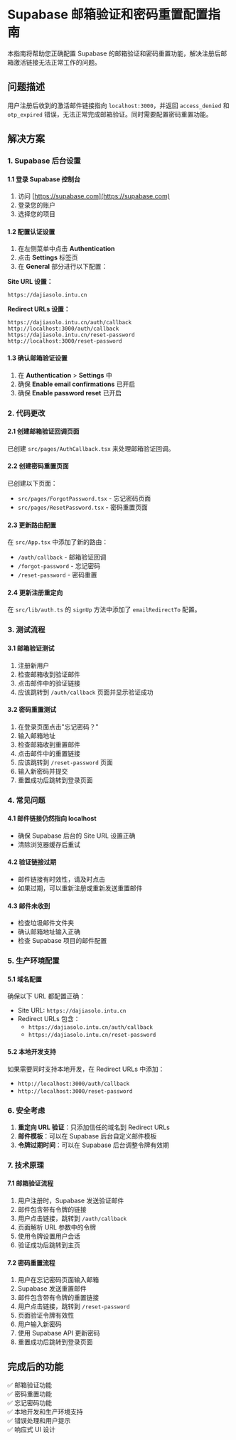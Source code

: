 # Supabase 邮箱验证和密码重置配置指南

本指南将帮助您正确配置 Supabase 的邮箱验证和密码重置功能，解决注册后邮箱激活链接无法正常工作的问题。

## 问题描述

用户注册后收到的激活邮件链接指向 `localhost:3000`，并返回 `access_denied` 和 `otp_expired` 错误，无法正常完成邮箱验证。同时需要配置密码重置功能。

## 解决方案

### 1. Supabase 后台设置

#### 1.1 登录 Supabase 控制台
1. 访问 [https://supabase.com](https://supabase.com)
2. 登录您的账户
3. 选择您的项目

#### 1.2 配置认证设置
1. 在左侧菜单中点击 **Authentication**
2. 点击 **Settings** 标签页
3. 在 **General** 部分进行以下配置：

**Site URL 设置：**
```
https://dajiasolo.intu.cn
```

**Redirect URLs 设置：**
```
https://dajiasolo.intu.cn/auth/callback
http://localhost:3000/auth/callback
https://dajiasolo.intu.cn/reset-password
http://localhost:3000/reset-password
```

#### 1.3 确认邮箱验证设置
1. 在 **Authentication** > **Settings** 中
2. 确保 **Enable email confirmations** 已开启
3. 确保 **Enable password reset** 已开启

### 2. 代码更改

#### 2.1 创建邮箱验证回调页面
已创建 `src/pages/AuthCallback.tsx` 来处理邮箱验证回调。

#### 2.2 创建密码重置页面
已创建以下页面：
- `src/pages/ForgotPassword.tsx` - 忘记密码页面
- `src/pages/ResetPassword.tsx` - 密码重置页面

#### 2.3 更新路由配置
在 `src/App.tsx` 中添加了新的路由：
- `/auth/callback` - 邮箱验证回调
- `/forgot-password` - 忘记密码
- `/reset-password` - 密码重置

#### 2.4 更新注册重定向
在 `src/lib/auth.ts` 的 `signUp` 方法中添加了 `emailRedirectTo` 配置。

### 3. 测试流程

#### 3.1 邮箱验证测试
1. 注册新用户
2. 检查邮箱收到验证邮件
3. 点击邮件中的验证链接
4. 应该跳转到 `/auth/callback` 页面并显示验证成功

#### 3.2 密码重置测试
1. 在登录页面点击"忘记密码？"
2. 输入邮箱地址
3. 检查邮箱收到重置邮件
4. 点击邮件中的重置链接
5. 应该跳转到 `/reset-password` 页面
6. 输入新密码并提交
7. 重置成功后跳转到登录页面

### 4. 常见问题

#### 4.1 邮件链接仍然指向 localhost
- 确保 Supabase 后台的 Site URL 设置正确
- 清除浏览器缓存后重试

#### 4.2 验证链接过期
- 邮件链接有时效性，请及时点击
- 如果过期，可以重新注册或重新发送重置邮件

#### 4.3 邮件未收到
- 检查垃圾邮件文件夹
- 确认邮箱地址输入正确
- 检查 Supabase 项目的邮件配置

### 5. 生产环境配置

#### 5.1 域名配置
确保以下 URL 都配置正确：
- Site URL: `https://dajiasolo.intu.cn`
- Redirect URLs 包含：
  - `https://dajiasolo.intu.cn/auth/callback`
  - `https://dajiasolo.intu.cn/reset-password`

#### 5.2 本地开发支持
如果需要同时支持本地开发，在 Redirect URLs 中添加：
- `http://localhost:3000/auth/callback`
- `http://localhost:3000/reset-password`

### 6. 安全考虑

1. **重定向 URL 验证**：只添加信任的域名到 Redirect URLs
2. **邮件模板**：可以在 Supabase 后台自定义邮件模板
3. **令牌过期时间**：可以在 Supabase 后台调整令牌有效期

### 7. 技术原理

#### 7.1 邮箱验证流程
1. 用户注册时，Supabase 发送验证邮件
2. 邮件包含带有令牌的链接
3. 用户点击链接，跳转到 `/auth/callback`
4. 页面解析 URL 参数中的令牌
5. 使用令牌设置用户会话
6. 验证成功后跳转到主页

#### 7.2 密码重置流程
1. 用户在忘记密码页面输入邮箱
2. Supabase 发送重置邮件
3. 邮件包含带有令牌的重置链接
4. 用户点击链接，跳转到 `/reset-password`
5. 页面验证令牌有效性
6. 用户输入新密码
7. 使用 Supabase API 更新密码
8. 重置成功后跳转到登录页面

## 完成后的功能

✅ 邮箱验证功能  
✅ 密码重置功能  
✅ 忘记密码功能  
✅ 本地开发和生产环境支持  
✅ 错误处理和用户提示  
✅ 响应式 UI 设计